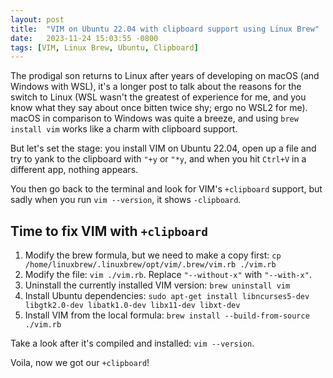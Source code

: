 ```yaml
---
layout: post
title:  "VIM on Ubuntu 22.04 with clipboard support using Linux Brew"
date:   2023-11-24 15:03:55 -0800
tags: [VIM, Linux Brew, Ubuntu, Clipboard]
---
```


The prodigal son returns to Linux after years of developing on macOS (and Windows with WSL), it's a longer post to talk about the reasons for the switch to Linux (WSL wasn't the greatest of experience for me, and you know what they say about once bitten twice shy; ergo no WSL2 for me). macOS in comparison to Windows was quite a breeze, and using `brew install vim` works like a charm with clipboard support.

But let's set the stage: you install VIM on Ubuntu 22.04, open up a file and try to yank to the clipboard with `"+y` or `"*y`, and when you hit `Ctrl+V` in a different app, nothing appears.

You then go back to the terminal and look for VIM's `+clipboard` support, but sadly when you run `vim --version`, it shows `-clipboard`.

## Time to fix VIM with `+clipboard`
1. Modify the brew formula, but we need to make a copy first: `cp /home/linuxbrew/.linuxbrew/opt/vim/.brew/vim.rb ./vim.rb`
2. Modify the file: `vim ./vim.rb`. Replace `"--without-x"` with `"--with-x"`.
2. Uninstall the currently installed VIM version: `brew uninstall vim`
3. Install Ubuntu dependencies: `sudo apt-get install libncurses5-dev libgtk2.0-dev libatk1.0-dev libx11-dev libxt-dev`
4. Install VIM from the local formula: `brew install --build-from-source ./vim.rb`

Take a look after it's compiled and installed: `vim --version`.

Voila, now we got our `+clipboard`!
